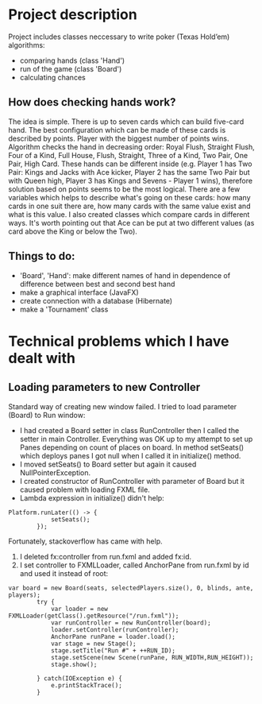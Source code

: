 # Project description
Project includes classes neccessary to write poker (Texas Hold’em) algorithms:
- comparing hands (class 'Hand')
- run of the game (class 'Board')
- calculating chances

## How does checking hands work?
The idea is simple. There is up to seven cards which can build five-card hand. The best configuration which can be made of these cards is described by points. Player with the biggest number of points wins. Algorithm checks the hand in decreasing order: Royal Flush, Straight Flush, Four of a Kind, Full House, Flush, Straight, Three of a Kind, Two Pair, One Pair, High Card. These hands can be different inside (e.g. Player 1 has Two Pair: Kings and Jacks with Ace kicker, Player 2 has the same Two Pair but with Queen high, Player 3 has Kings and Sevens - Player 1 wins), therefore solution based on points seems to be the most logical.
There are a few variables which helps to describe what's going on these cards: how many cards in one suit there are, how many cards with the same value exist and what is this value. I also created classes which compare cards in different ways. It's worth pointing out that Ace can be put at two different values (as card above the King or below the Two).

## Things to do:
- 'Board', 'Hand': make different names of hand in dependence of difference between best and second best hand
- make a graphical interface (JavaFX)
- create connection with a database (Hibernate)
- make a 'Tournament' class

# Technical problems which I have dealt with

## Loading parameters to new Controller
Standard way of creating new window failed. I tried to load parameter (Board) to Run window:
- I had created a Board setter in class RunController then I called the setter in main Controller. Everything was OK up to my attempt to set up Panes depending on count of places on board. In method setSeats() which deploys panes I got null when I called it in initialize() method.
- I moved setSeats() to Board setter but again it caused NullPointerException.
- I created constructor of RunController with parameter of Board but it caused problem with loading FXML file.
- Lambda expression in initialize() didn't help:
```
Platform.runLater(() -> {
            setSeats();
        });
```
Fortunately, stackoverflow has came with help.
1. I deleted fx:controller from run.fxml and added fx:id.
2. I set controller to FXMLLoader, called AnchorPane from run.fxml by id and used it instead of root:
```
var board = new Board(seats, selectedPlayers.size(), 0, blinds, ante, players);
        try {
            var loader = new FXMLLoader(getClass().getResource("/run.fxml"));
            var runController = new RunController(board);
            loader.setController(runController);
            AnchorPane runPane = loader.load();
            var stage = new Stage();
            stage.setTitle("Run #" + ++RUN_ID);
            stage.setScene(new Scene(runPane, RUN_WIDTH,RUN_HEIGHT));
            stage.show();

        } catch(IOException e) {
            e.printStackTrace();
        }
```
